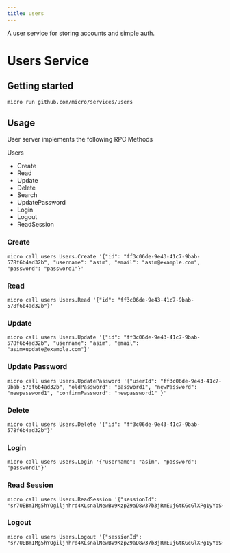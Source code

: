 ```yaml
---
title: users
---
```


A user service for storing accounts and simple auth.

# Users Service

## Getting started

```
micro run github.com/micro/services/users
```

## Usage

User server implements the following RPC Methods

Users
- Create
- Read
- Update
- Delete
- Search
- UpdatePassword
- Login
- Logout
- ReadSession


### Create

```shell
micro call users Users.Create '{"id": "ff3c06de-9e43-41c7-9bab-578f6b4ad32b", "username": "asim", "email": "asim@example.com", "password": "password1"}'
```

### Read

```shell
micro call users Users.Read '{"id": "ff3c06de-9e43-41c7-9bab-578f6b4ad32b"}'
```

### Update

```shell
micro call users Users.Update '{"id": "ff3c06de-9e43-41c7-9bab-578f6b4ad32b", "username": "asim", "email": "asim+update@example.com"}'
```

### Update Password

```shell
micro call users Users.UpdatePassword '{"userId": "ff3c06de-9e43-41c7-9bab-578f6b4ad32b", "oldPassword": "password1", "newPassword": "newpassword1", "confirmPassword": "newpassword1" }'
```

### Delete

```shell
micro call users Users.Delete '{"id": "ff3c06de-9e43-41c7-9bab-578f6b4ad32b"}'
```

### Login

```shell
micro call users Users.Login '{"username": "asim", "password": "password1"}'
```

### Read Session

```shell
micro call users Users.ReadSession '{"sessionId": "sr7UEBmIMg5hYOgiljnhrd4XLsnalNewBV9KzpZ9aD8w37b3jRmEujGtKGcGlXPg1yYoSHR3RLy66ugglw0tofTNGm57NrNYUHsFxfwuGC6pvCn8BecB7aEF6UxTyVFq"}'
```

### Logout

```shell
micro call users Users.Logout '{"sessionId": "sr7UEBmIMg5hYOgiljnhrd4XLsnalNewBV9KzpZ9aD8w37b3jRmEujGtKGcGlXPg1yYoSHR3RLy66ugglw0tofTNGm57NrNYUHsFxfwuGC6pvCn8BecB7aEF6UxTyVFq"}'
```
